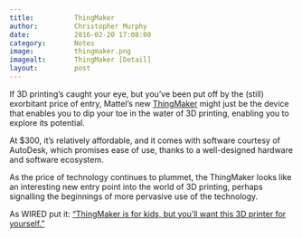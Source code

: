 ```yaml
---
title:			ThingMaker
author:			Christopher Murphy
date:			2016-02-20 17:08:00
category: 		Notes
image:			thingmaker.png
imagealt:		ThingMaker [Detail]
layout:			post
---
```



If 3D printing’s caught your eye, but you’ve been put off by the (still) exorbitant price of entry, Mattel’s new [ThingMaker][01] might just be the device that enables you to dip your toe in the water of 3D printing, enabling you to explore its potential.

At $300, it’s relatively affordable, and it comes with software courtesy of AutoDesk, which promises ease of use, thanks to a well-designed hardware and software ecosystem.

As the price of technology continues to plummet, the ThingMaker looks like an interesting new entry point into the world of 3D printing, perhaps signalling the beginnings of more pervasive use of the technology.

As WIRED put it: [“ThingMaker is for kids, but you’ll want this 3D printer for yourself.”][02]


[01]: http://thingmaker.com "Welcome to ThingMaker 3D Studios"
[02]: http://www.wired.com/2016/02/thingmaker-is-for-kids-but-youll-want-this-3-d-printer-for-yourself/ "ThingMaker is for kids, but you’ll want this 3D printer for yourself."